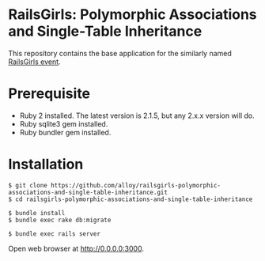 # RailsGirls: Polymorphic Associations and Single-Table Inheritance

This repository contains the base application for the similarly named
[RailsGirls event](http://www.meetup.com/RailsGirls-NL/events/197905392/).

# Prerequisite

* Ruby 2 installed. The latest version is 2.1.5, but any 2.x.x version will do.
* Ruby sqlite3 gem installed.
* Ruby bundler gem installed.

# Installation

```
$ git clone https://github.com/alloy/railsgirls-polymorphic-associations-and-single-table-inheritance.git
$ cd railsgirls-polymorphic-associations-and-single-table-inheritance
```

```
$ bundle install
$ bundle exec rake db:migrate
```

```
$ bundle exec rails server
```

Open web browser at http://0.0.0.0:3000.

